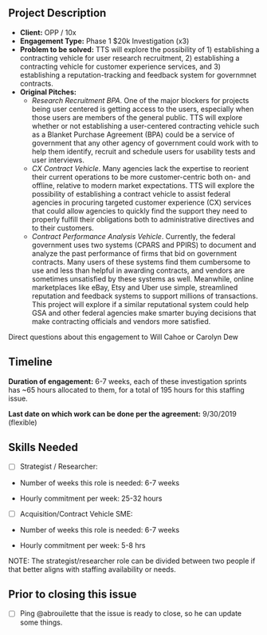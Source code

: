 ## Project Description

* **Client:** OPP / 10x
* **Engagement Type:** Phase 1 $20k Investigation (x3)
* **Problem to be solved:** TTS will explore the possibility of 1) establishing a contracting vehicle for user research recruitment, 2) establishing a contracting vehicle for customer experience services, and 3) establishing a reputation-tracking and feedback system for governmnet contracts.
* **Original Pitches:**
  * *Research Recruitment BPA*. One of the major blockers for projects being user centered is getting    access to the users, especially when those users are members of the general public. TTS will explore whether or not establishing a user-centered contracting vehicle such as a Blanket Purchase Agreement (BPA) could be a service of government that any other agency of government could work with to help them identify, recruit and schedule users for usability tests and user interviews.
  * *CX Contract Vehicle*. Many agencies lack the expertise to reorient their current operations to be more customer-centric both on- and offline, relative to modern market expectations. TTS will explore the possibility of establishing a contract vehicle to assist federal agencies in procuring targeted customer experience (CX) services that could allow agencies to quickly find the support they need to properly fulfill their obligations both to administrative directives and to their customers.
  * *Contract Performance Analysis Vehicle*. Currently, the federal government uses two systems (CPARS and PPIRS) to document and analyze the past performance of firms that bid on government contracts. Many users of these systems find them cumbersome to use and less than helpful in awarding contracts, and vendors are sometimes unsatisfied by these systems as well. Meanwhile, online marketplaces like eBay, Etsy and Uber use simple, streamlined reputation and feedback systems to support millions of transactions. This project will explore if a similar reputational system could help GSA and other federal agencies make smarter buying decisions that make contracting officials and vendors more satisfied.

Direct questions about this engagement to Will Cahoe or Carolyn Dew

## Timeline

**Duration of engagement:** 6-7 weeks, each of these investigation sprints has ~65 hours allocated to them, for a total of 195 hours for this staffing issue.

**Last date on which work can be done per the agreement:** 9/30/2019 (flexible)

## Skills Needed

- [ ] Strategist / Researcher: 

* Number of weeks this role is needed: 6-7 weeks

* Hourly commitment per week: 25-32 hours

- [ ] Acquisition/Contract Vehicle SME:

* Number of weeks this role is needed: 6-7 weeks

* Hourly commitment per week: 5-8 hrs


NOTE: The strategist/researcher role can be divided between two people if that better aligns with staffing availability or needs.

## Prior to closing this issue

- [ ] Ping @abrouilette that the issue is ready to close, so he can update some things.

